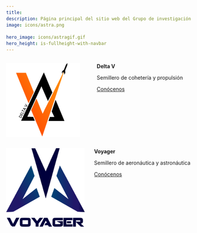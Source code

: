 ```yaml
---
title: 
description: Página principal del sitio web del Grupo de investigación Astra y sus semilleros, Delta V y Voyager, pertenecientes a la Universidad de Antioquia.
image: icons/astra.png

hero_image: icons/astragif.gif
hero_height: is-fullheight-with-navbar
---
```

<!-- https://bulma.io/ -->
<!-- http://www.csrhymes.com/bulma-clean-theme/ -->
<link href="../assets/css/custom.css" rel="stylesheet" type="text/css">

<!--! SIN NOTICIAS -->
<div class="columns is-multiline is-centered is-vcentered">
  <div class="column is-3 has-text-centered">
    <p class="title is-5"><img src="/icons/deltav.png" alt="Logo Delta V"></p>
  </div>
  <div class="column is-4">
    <p class="title is-5"><b>Delta V</b></p>
    <p class="subtitle is-6">Semillero de cohetería y propulsión</p>
    <a href="/deltav" class="button is-primary">Conócenos</a>
  </div>
</div>
<div class="columns is-multiline is-centered is-vcentered">
  <div class="column is-3 has-text-centered">
    <p class="title is-5"><img src="/icons/voyager.png" alt="Logo Voyager" height="213px" width="213px"></p>
  </div>
  <div class="column is-4">
    <p class="title is-5"><b>Voyager</b></p>
    <p class="subtitle is-6">Semillero de aeronáutica y astronáutica</p>
    <a href="/voyager" class="button is-primary">Conócenos</a>
  </div>
</div>


<!--! CON NOTICIAS  -->
<!-- <div class="columns is-multiline is-centered is-vcentered" style="padding-top:24px; padding-bottom:24px">
  <div class="column is-8">
    <div class="columns is-multiline is-vcentered">
      <div class="column is-4 has-text-centered">
        <p class="title is-5"><img src="/icons/deltav.png" alt="Logo Delta V"></p>
      </div>
      <div class="column is-8">
        <p class="title is-5"><b>Delta V</b></p>
        <p class="subtitle is-6">Semillero de cohetería y propulsión</p>
        <a href="/deltav" class="button is-primary">Conócenos</a>
      </div>
    </div>
    <div class="columns is-multiline is-vcentered">
      <div class="column is-4 has-text-centered">
        <p class="title is-5"><img src="/icons/voyager.png" alt="Logo Voyager" height="213px" width="213px"></p>
      </div>
      <div class="column is-8">
        <p class="title is-5"><b>Voyager</b></p>
        <p class="subtitle is-6">Semillero de aeronáutica y astronáutica</p>
        <a href="/voyager" class="button is-primary">Conócenos</a>
      </div>
    </div>
  </div>
  <div class="column is-4 has-text-centered">
    <header class="card-header">
      <p class="card-header-title is-centered"><big>Noticias</big></p>
    </header>
    <div class="card">
      <div class="card-content">
        <div class="content">
          <p class="title is-5"><img src="/events/img/codeac_logo.png" alt="Logo CODEAC" height="80%" width="80%"></p>
          <p>¡Abiertas las inscripciones al primer Congreso de Desarrollos Aeroespaciales Colombianos!<br><br>
          <a href="/codeac" class="button is-info">Conoce más aquí</a>
          </p>
        </div>
      </div>
    <footer class="card-footer">
      <p class="card-footer-item"><small>Publicado: Jun 10, 2021</small></p>
    </footer>
    </div>
  </div>
</div> -->
